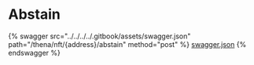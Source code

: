 # Abstain

{% swagger src="../../../../.gitbook/assets/swagger.json" path="/thena/nft/{address}/abstain" method="post" %}
[swagger.json](../../../../.gitbook/assets/swagger.json)
{% endswagger %}
